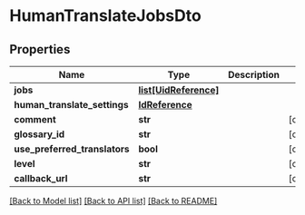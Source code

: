 # HumanTranslateJobsDto

## Properties
Name | Type | Description | Notes
------------ | ------------- | ------------- | -------------
**jobs** | [**list[UidReference]**](UidReference.md) |  | 
**human_translate_settings** | [**IdReference**](IdReference.md) |  | 
**comment** | **str** |  | [optional] 
**glossary_id** | **str** |  | [optional] 
**use_preferred_translators** | **bool** |  | [optional] 
**level** | **str** |  | [optional] 
**callback_url** | **str** |  | [optional] 

[[Back to Model list]](../README.md#documentation-for-models) [[Back to API list]](../README.md#documentation-for-api-endpoints) [[Back to README]](../README.md)

